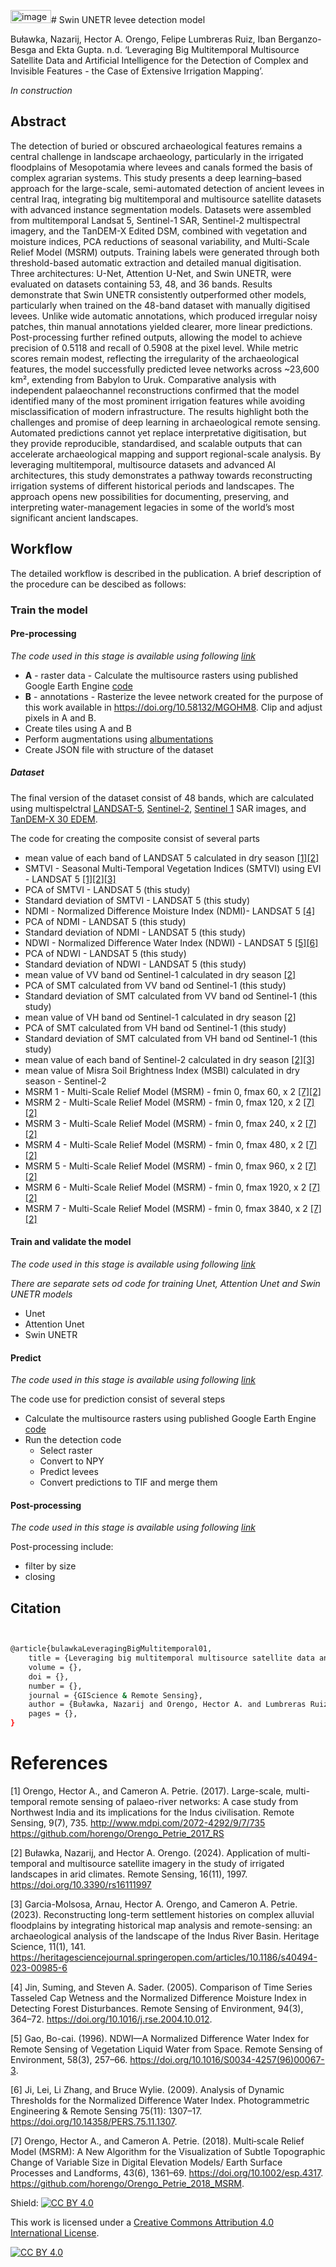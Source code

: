 <img width="65" height="21" alt="image" src="https://github.com/user-attachments/assets/3f69dff8-d617-4399-8344-19e273368346" /># Swin UNETR levee detection model

Buławka, Nazarij, Hector A. Orengo, Felipe Lumbreras Ruiz, Iban Berganzo-Besga and Ekta Gupta. n.d. ‘Leveraging Big Multitemporal Multisource Satellite Data and Artificial Intelligence for the Detection of Complex and Invisible Features - the Case of Extensive Irrigation Mapping’.

*In construction*

## Abstract

The detection of buried or obscured archaeological features remains a central challenge in landscape archaeology, particularly in the irrigated floodplains of Mesopotamia where levees and canals formed the basis of complex agrarian systems. This study presents a deep learning–based approach for the large-scale, semi-automated detection of ancient levees in central Iraq, integrating big multitemporal and multisource satellite datasets with advanced instance segmentation models.
Datasets were assembled from multitemporal Landsat 5, Sentinel-1 SAR, Sentinel-2 multispectral imagery, and the TanDEM-X Edited DSM, combined with vegetation and moisture indices, PCA reductions of seasonal variability, and Multi-Scale Relief Model (MSRM) outputs. Training labels were generated through both threshold-based automatic extraction and detailed manual digitisation. Three architectures: U-Net, Attention U-Net, and Swin UNETR, were evaluated on datasets containing 53, 48, and 36 bands.
Results demonstrate that Swin UNETR consistently outperformed other models, particularly when trained on the 48-band dataset with manually digitised levees. Unlike wide automatic annotations, which produced irregular noisy patches, thin manual annotations yielded clearer, more linear predictions. Post-processing further refined outputs, allowing the model to achieve precision of 0.5118 and recall of 0.5908 at the pixel level. While metric scores remain modest, reflecting the irregularity of the archaeological features, the model successfully predicted levee networks across ~23,600 km², extending from Babylon to Uruk. Comparative analysis with independent palaeochannel reconstructions confirmed that the model identified many of the most prominent irrigation features while avoiding misclassification of modern infrastructure.
The results highlight both the challenges and promise of deep learning in archaeological remote sensing. Automated predictions cannot yet replace interpretative digitisation, but they provide reproducible, standardised, and scalable outputs that can accelerate archaeological mapping and support regional-scale analysis. By leveraging multitemporal, multisource datasets and advanced AI architectures, this study demonstrates a pathway towards reconstructing irrigation systems of different historical periods and landscapes. The approach opens new possibilities for documenting, preserving, and interpreting water-management legacies in some of the world’s most significant ancient landscapes. 


## Workflow

The detailed workflow is described in the publication. A brief description of the procedure can be descibed as follows:

### Train the model
#### Pre-processing
*The code used in this stage is available using following [link](https://github.com/nazarb/2025_levees_DL/tree/main/Dataset)*
- **A** - raster data - Calculate the multisource rasters using published Google Earth Engine [code](https://github.com/nazarb/2025_levees_DL/blob/main/Dataset/Dataset_creation_GEE_code)
- **B** - annotations - Rasterize the levee network created for the purpose of this work available in https://doi.org/10.58132/MGOHM8. Clip and adjust pixels in A and B.
- Create tiles using A and B
- Perform augmentations using [albumentations](https://github.com/albumentations-team/albumentations)
- Create JSON file with structure of the dataset

##### Dataset

The final version of the dataset consist of 48 bands, which are calculated using multispelctral [LANDSAT-5](https://developers.google.com/earth-engine/datasets/catalog/LANDSAT_LT05_C02_T1_L2?hl=pl), [Sentinel-2](https://developers.google.com/earth-engine/datasets/catalog/COPERNICUS_S2_HARMONIZED?hl=pl), [Sentinel 1](https://developers.google.com/earth-engine/datasets/catalog/COPERNICUS_S1_GRD?hl=pl) SAR images, and [TanDEM-X 30 EDEM](https://geoservice.dlr.de/web/dataguide/tdm30/).

The code for creating the composite consist of several parts
- mean value of each band of LANDSAT 5 calculated in dry season [[1]](#1)[[2]](#2)
- SMTVI - Seasonal Multi-Temporal Vegetation Indices (SMTVI) using EVI - LANDSAT 5 [[1]](#1)[[2]](#2)[[3]](#3)
- PCA of SMTVI - LANDSAT 5  (this study)
- Standard deviation of SMTVI - LANDSAT 5 (this study)
- NDMI - Normalized Difference Moisture Index (NDMI)- LANDSAT 5 [[4]](#4)
- PCA of NDMI - LANDSAT 5  (this study)
- Standard deviation of NDMI - LANDSAT 5 (this study)
- NDWI - Normalized Difference Water Index (NDWI) - LANDSAT 5  [[5]](#5)[[6]](#6)
- PCA of NDWI - LANDSAT 5  (this study)
- Standard deviation of NDWI - LANDSAT 5 (this study)
- mean value of VV band od Sentinel-1 calculated in dry season [[2]](#2)
- PCA of SMT calculated from VV band od Sentinel-1 (this study)
- Standard deviation of SMT calculated from VV band od Sentinel-1 (this study)
- mean value of VH band od Sentinel-1 calculated in dry season [[2]](#2)
- PCA of SMT calculated from VH band od Sentinel-1 (this study)
- Standard deviation of SMT calculated from VH band od Sentinel-1 (this study)
- mean value of each band of Sentinel-2 calculated in dry season [[2]](#2)[[3]](#3)
- mean value of Misra Soil Brightness Index (MSBI) calculated in dry season - Sentinel-2
- MSRM 1 - Multi-Scale Relief Model (MSRM) - fmin 0, fmax 60, x 2 [[7]](#7)[[2]](#2)
- MSRM 2 - Multi-Scale Relief Model (MSRM) - fmin 0, fmax 120, x 2 [[7]](#7)[[2]](#2)
- MSRM 3 - Multi-Scale Relief Model (MSRM) - fmin 0, fmax 240, x 2 [[7]](#7)[[2]](#2)
- MSRM 4 - Multi-Scale Relief Model (MSRM) - fmin 0, fmax 480, x 2 [[7]](#7)[[2]](#2)
- MSRM 5 - Multi-Scale Relief Model (MSRM) - fmin 0, fmax 960, x 2 [[7]](#7)[[2]](#2)
- MSRM 6 - Multi-Scale Relief Model (MSRM) - fmin 0, fmax 1920, x 2 [[7]](#7)[[2]](#2)
- MSRM 7 - Multi-Scale Relief Model (MSRM) - fmin 0, fmax 3840, x 2 [[7]](#7)[[2]](#2)

#### Train and validate the model 
*The code used in this stage is available using following [link](https://github.com/nazarb/2025_levees_DL/tree/main/Model)*

*There are separate sets od code for training Unet, Attention Unet and Swin UNETR models*
- Unet
- Attention Unet
- Swin UNETR
  
#### Predict
*The code used in this stage is available using following [link](https://github.com/nazarb/2025_levees_DL/tree/main/Predict)*

The code use for prediction consist of several steps
- Calculate the multisource rasters using published Google Earth Engine [code](https://github.com/nazarb/2025_levees_DL/blob/main/Dataset/Dataset_creation_GEE_code)
- Run the detection code
	- 	Select raster
	- 	Convert to NPY
	- 	Predict levees
	- 	Convert predictions to TIF and merge them
    
#### Post-processing
*The code used in this stage is available using following [link](https://github.com/nazarb/2025_levees_DL/tree/main/Post_processing)*

Post-processing include:
- filter by size
- closing


## Citation

```bash


@article{bulawkaLeveragingBigMultitemporal01,
	title = {Leveraging big multitemporal multisource satellite data and artificial intelligence for the detection of complex and invisible features - the case of extensive irrigation mapping},
	volume = {},
	doi = {},
	number = {},
	journal = {GIScience & Remote Sensing},
	author = {Buławka, Nazarij and Orengo, Hector A. and Lumbreras Ruiz, Felipe and Berganzo-Besga, Iban and Gupta, Ekta},
	pages = {},
}


```
# References
<a id="1">[1]</a> 
Orengo, Hector A., and Cameron A. Petrie. (2017). 
Large-scale, multi-temporal remote sensing of palaeo-river networks: A case study from Northwest India and its implications for the Indus civilisation.
Remote Sensing, 9(7), 735.
http://www.mdpi.com/2072-4292/9/7/735
https://github.com/horengo/Orengo_Petrie_2017_RS

<a id="2">[2]</a> 
Buławka, Nazarij, and Hector A. Orengo. (2024).
Application of multi-temporal and multisource satellite imagery in the study of irrigated landscapes in arid climates.
Remote Sensing, 16(11), 1997.
https://doi.org/10.3390/rs16111997

<a id="3">[3]</a> 
Garcia-Molsosa, Arnau, Hector A. Orengo, and Cameron A. Petrie. (2023).
Reconstructing long-term settlement histories on complex alluvial floodplains by integrating historical map analysis and remote-sensing: an archaeological analysis of the landscape of the Indus River Basin.
Heritage Science, 11(1), 141.
https://heritagesciencejournal.springeropen.com/articles/10.1186/s40494-023-00985-6

<a id="4">[4]</a> 
Jin, Suming, and Steven A. Sader. (2005). 
Comparison of Time Series Tasseled Cap Wetness and the Normalized Difference Moisture Index in Detecting Forest Disturbances.
Remote Sensing of Environment, 94(3), 364–72. 
https://doi.org/10.1016/j.rse.2004.10.012.

<a id="5">[5]</a> 
Gao, Bo-cai. (1996). 
NDWI—A Normalized Difference Water Index for Remote Sensing of Vegetation Liquid Water from Space.
Remote Sensing of Environment, 58(3), 257–66. 
https://doi.org/10.1016/S0034-4257(96)00067-3.

<a id="6">[6]</a> 
Ji, Lei, Li Zhang, and Bruce Wylie. (2009). 
Analysis of Dynamic Thresholds for the Normalized Difference Water Index. 
Photogrammetric Engineering & Remote Sensing 75(11): 1307–17. 
https://doi.org/10.14358/PERS.75.11.1307.

<a id="7">[7]</a> 
Orengo, Hector A., and Cameron A. Petrie. (2018). 
Multi‐scale Relief Model (MSRM): A New Algorithm for the Visualization of Subtle Topographic Change of Variable Size in Digital Elevation Models/
Earth Surface Processes and Landforms, 43(6), 1361–69. 
https://doi.org/10.1002/esp.4317.
https://github.com/horengo/Orengo_Petrie_2018_MSRM.



Shield: [![CC BY 4.0][cc-by-shield]][cc-by]

This work is licensed under a
[Creative Commons Attribution 4.0 International License][cc-by].

[![CC BY 4.0][cc-by-image]][cc-by]

[cc-by]: http://creativecommons.org/licenses/by/4.0/
[cc-by-image]: https://i.creativecommons.org/l/by/4.0/88x31.png
[cc-by-shield]: https://img.shields.io/badge/License-CC%20BY%204.0-lightgrey.svg
